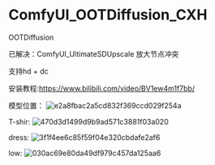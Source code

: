 # ComfyUI_OOTDiffusion_CXH
OOTDiffusion

已解决：ComfyUI_UltimateSDUpscale 放大节点冲突 

支持hd + dc

安装教程:https://www.bilibili.com/video/BV1ew4m1f7bb/

模型位置：
![e2a8fbac2a5cd832f369ccd029f254a](https://github.com/StartHua/ComfyUI_OOTDiffusion_CXH/assets/22284244/96e3a676-1e62-4eba-bcd9-c8893f938600)


T-shir:
![470d3d1499d9b9ad571c3881f03a020](https://github.com/StartHua/ComfyUI_OOTDiffusion_CXH/assets/22284244/02680773-6086-42d3-ba31-d507dffbbde4)


dress:
![3f1f4ee6c85f59f04e320cbdafe2af6](https://github.com/StartHua/ComfyUI_OOTDiffusion_CXH/assets/22284244/719c4c19-5745-4431-b7f7-2fd847fbf8ad)


low:
![030ac69e80da49df979c457da125aa6](https://github.com/StartHua/ComfyUI_OOTDiffusion_CXH/assets/22284244/84f21e09-0d83-470a-a0cb-bb104b4594eb)



